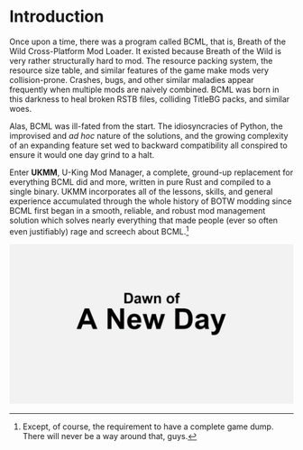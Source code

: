 # Introduction

Once upon a time, there was a program called BCML, that is, Breath of the Wild
Cross-Platform Mod Loader. It existed because Breath of the Wild is very rather
structurally hard to mod. The resource packing system, the resource size table,
and similar features of the game make mods very collision-prone. Crashes, bugs,
and other similar maladies appear frequently when multiple mods are naively
combined. BCML was born in this darkness to heal broken RSTB files, colliding
TitleBG packs, and similar woes.

Alas, BCML was ill-fated from the start. The idiosyncracies of Python, the
improvised and *ad hoc* nature of the solutions, and the growing complexity of
an expanding feature set wed to backward compatibility all conspired to ensure
it would one day grind to a halt.

Enter **UKMM**, U-King Mod Manager, a complete, ground-up replacement for
everything BCML did and more, written in pure Rust and compiled to a single
binary. UKMM incorporates all of the lessons, skills, and general experience
accumulated through the whole history of BOTW modding since BCML first began in
a smooth, reliable, and robust mod management solution which solves nearly
everything that made people (ever so often even justifiably) rage and screech
about BCML.[^1]

![Dawn of a New Day](images/new-day.jpeg)

[^1]: Except, of course, the requirement to have a complete game dump. There
will never be a way around that, guys.